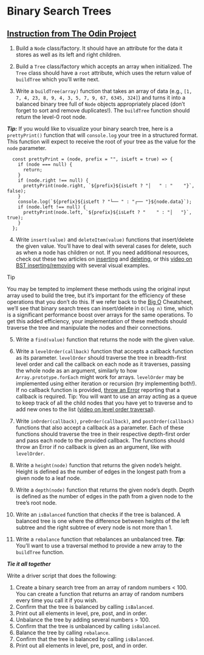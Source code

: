 # Binary Search Trees
## [Instruction from The Odin Project](https://www.theodinproject.com/lessons/javascript-binary-search-trees)


1. Build a `Node` class/factory. It should have an attribute for the data it stores as well as its left and right children.

2. Build a `Tree` class/factory which accepts an array when initialized. The `Tree` class should have a `root` attribute, which uses the return value of `buildTree` which you’ll write next.

3. Write a `buildTree(array)` function that takes an array of data (e.g., `[1, 7, 4, 23, 8, 9, 4, 3, 5, 7, 9, 67, 6345, 324]`) and turns it into a balanced binary tree full of `Node` objects appropriately placed (don’t forget to sort and remove duplicates!). The `buildTree` function should return the level-0 root node.

***Tip:*** If you would like to visualize your binary search tree, here is a `prettyPrint()` function that will `console.log` your tree in a structured format. This function will expect to receive the root of your tree as the value for the `node` parameter.

```
  const prettyPrint = (node, prefix = "", isLeft = true) => {
    if (node === null) {
      return;
    }
    if (node.right !== null) {
      prettyPrint(node.right, `${prefix}${isLeft ? "│   " : "    "}`, false);
    }
    console.log(`${prefix}${isLeft ? "└── " : "┌── "}${node.data}`);
    if (node.left !== null) {
      prettyPrint(node.left, `${prefix}${isLeft ? "    " : "│   "}`, true);
    }
  };
```
4. Write `insert(value)` and `deleteItem(value)` functions that insert/delete the given value. You’ll have to deal with several cases for delete, such as when a node has children or not. If you need additional resources, check out these two articles on [inserting](https://www.geeksforgeeks.org/insertion-in-binary-search-tree/?ref=lbp) and [deleting](https://www.geeksforgeeks.org/binary-search-tree-set-2-delete/?ref=lbp), or this [video on BST inserting/removing](https://youtu.be/wcIRPqTR3Kc) with several visual examples.

> [!TIP]
> You may be tempted to implement these methods using the original input array used to build the tree, but it’s important for the efficiency of these operations that you don’t do this. If we refer back to the [Big O](https://www.bigocheatsheet.com/) Cheatsheet, we’ll see that binary search trees can insert/delete in `O(log n)` time, which is a significant performance boost over arrays for the same operations. To get this added efficiency, your implementation of these methods should traverse the tree and manipulate the nodes and their connections.

5. Write a `find(value)` function that returns the node with the given value.
6. Write a `levelOrder(callback)` function that accepts a callback function as its parameter. `levelOrder` should traverse the tree in breadth-first level order and call the callback on each node as it traverses, passing the whole node as an argument, similarly to how `Array.prototype.forEach` might work for arrays. `levelOrder` may be implemented using either iteration or recursion (try implementing both!). If no callback function is provided, [throw an Error](https://developer.mozilla.org/en-US/docs/Web/JavaScript/Reference/Statements/throw) reporting that a callback is required. Tip: You will want to use an array acting as a queue to keep track of all the child nodes that you have yet to traverse and to add new ones to the list ([video on level order traversal](https://www.youtube.com/watch?v=86g8jAQug04)).

7. Write `inOrder(callback)`, `preOrder(callback)`, and `postOrder(callback)` functions that also accept a callback as a parameter. Each of these functions should traverse the tree in their respective depth-first order and pass each node to the provided callback. The functions should throw an Error if no callback is given as an argument, like with `levelOrder`.

8. Write a `height(node)` function that returns the given node’s height. Height is defined as the number of edges in the longest path from a given node to a leaf node.

9. Write a `depth(node)` function that returns the given node’s depth. Depth is defined as the number of edges in the path from a given node to the tree’s root node.

10. Write an `isBalanced` function that checks if the tree is balanced. A balanced tree is one where the difference between heights of the left subtree and the right subtree of every node is not more than 1.

11. Write a `rebalance` function that rebalances an unbalanced tree. ***Tip***: You’ll want to use a traversal method to provide a new array to the `buildTree` function.

***Tie it all together***

Write a driver script that does the following:

1. Create a binary search tree from an array of random numbers < 100. You can create a function that returns an array of random numbers every time you call it if you wish.
2. Confirm that the tree is balanced by calling `isBalanced`.
3. Print out all elements in level, pre, post, and in order.
4. Unbalance the tree by adding several numbers > 100.
5. Confirm that the tree is unbalanced by calling `isBalanced`.
6. Balance the tree by calling `rebalance`.
7. Confirm that the tree is balanced by calling `isBalanced`.
8. Print out all elements in level, pre, post, and in order.